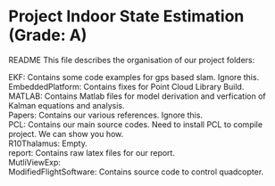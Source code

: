 <h1>Project Indoor State Estimation (Grade: A)</h1>
README
This file describes the organisation of our project folders:

EKF: 				Contains some code examples for gps based slam. Ignore this. <br>
EmbeddedPlatform: 	Contains fixes for Point Cloud Library Build. <br>
MATLAB:				Contains Matlab files for model derivation and verfication of Kalman equations and analysis.<br>
Papers: 			Contains our various references. Ignore this.<br>
PCL:				Contains our main source codes. Need to install PCL to compile project. We can show you how.<br>
R10Thalamus:		Empty.<br>
report:				Contains raw latex files for our report.<br>
MutliViewExp:		<br>
ModifiedFlightSoftware: Contains source code to control quadcopter. <br>

